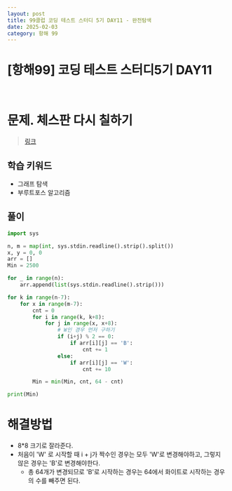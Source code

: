 ```yaml
---
layout: post
title: 99클럽 코딩 테스트 스터디 5기 DAY11 - 완전탐색
date: 2025-02-03
category: 항해 99 
---
```


# [항해99] 코딩 테스트 스터디5기 DAY11

<br>

# 문제. 체스판 다시  칠하기
> [링크](https://www.acmicpc.net/problem/1018)

## 학습 키워드
- 그래프 탐색
- 부루트포스 알고리즘



## 풀이

```python
import sys

n, m = map(int, sys.stdin.readline().strip().split())
x, y = 0, 0
arr = []
Min = 2500

for _ in range(n):
    arr.append(list(sys.stdin.readline().strip()))

for k in range(n-7):
    for x in range(m-7):
        cnt = 0
        for i in range(k, k+8):
            for j in range(x, x+8):
                # W인 경우 먼저 구하기
                if (i+j) % 2 == 0:
                    if arr[i][j] == 'B':
                        cnt += 1
                else:
                    if arr[i][j] == 'W':
                        cnt += 10

        Min = min(Min, cnt, 64 - cnt)

print(Min)
```

# 해결방법
- 8*8 크기로 잘라준다.
- 처음이 'W' 로 시작할 때 i + j가 짝수인 경우는 모두 'W'로 변경해야하고, 그렇지 않은 경우는 'B'로 변경해야한다. 
  - 총 64개가 변경되므로 'B'로 시작하는 경우는 64에서 화이트로 시작하는 경우의 수를 빼주면 된다.